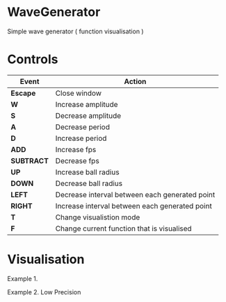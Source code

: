 # WaveGenerator

Simple wave generator ( function visualisation )   

# Controls   

|Event|Action|  
|---|---|  
|**Escape**|Close window|  
|**W**|Increase amplitude|  
|**S**|Decrease amplitude|  
|**A**|Decrease period|  
|**D**|Increase period|  
|**ADD**|Increase fps|  
|**SUBTRACT**|Decrease fps|  
|**UP**|Increase ball radius|  
|**DOWN**|Decrease ball radius|  
|**LEFT**|Decrease interval between each generated point|  
|**RIGHT**|Increase interval between each generated point|  
|**T**|Change visualistion mode|  
|**F**|Change current function that is visualised|  

# Visualisation    

Example 1.   


Example 2. Low Precision   
